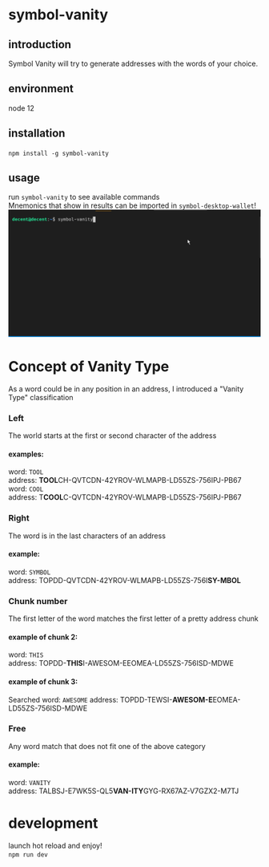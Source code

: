 # symbol-vanity

## introduction
Symbol Vanity will try to generate addresses with the words of your choice.

## environment
node 12

## installation
`npm install -g symbol-vanity`

## usage
run `symbol-vanity` to see available commands \
Mnemonics that show in results can be imported in `symbol-desktop-wallet`!
![](symbol-vanity.gif)


# Concept of Vanity Type
As a word could be in any position in an address, I introduced a "Vanity Type" classification
### Left
The world starts at the first or second character of the address
#### examples:
word: `TOOL` \
address: **TOOL**CH-QVTCDN-42YROV-WLMAPB-LD55ZS-756IPJ-PB67 \
word: `COOL` \
address: T**COOL**C-QVTCDN-42YROV-WLMAPB-LD55ZS-756IPJ-PB67

### Right
The word is in the last characters of an address
#### example:
word: `SYMBOL` \
address: TOPDD-QVTCDN-42YROV-WLMAPB-LD55ZS-756I**SY-MBOL**

### Chunk number
The first letter of the word matches the first letter of a pretty address chunk

#### example of chunk 2:
word: `THIS` \
address: TOPDD-**THIS**I-AWESOM-EEOMEA-LD55ZS-756ISD-MDWE

#### example of chunk 3:
Searched word: `AWESOME`
address: TOPDD-TEWSI-**AWESOM-E**EOMEA-LD55ZS-756ISD-MDWE

### Free
Any word match that does not fit one of the above category
#### example:
word: `VANITY` \
address: TALBSJ-E7WK5S-QL5**VAN-ITY**GYG-RX67AZ-V7GZX2-M7TJ

# development
launch hot reload and enjoy! \
`npm run dev`
